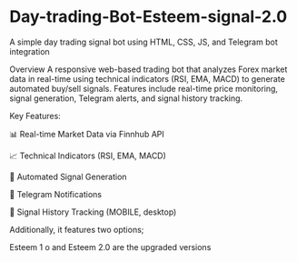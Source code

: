 # Day-trading-Bot-Esteem-signal-2.0
A simple day trading signal bot using HTML, CSS, JS, and Telegram bot integration

Overview
A responsive web-based trading bot that analyzes Forex market data in real-time using technical indicators (RSI, EMA, MACD) to generate automated buy/sell signals. Features include real-time price monitoring, signal generation, Telegram alerts, and signal history tracking.


Key Features:


📊 Real-time Market Data via Finnhub API


📈 Technical Indicators (RSI, EMA, MACD)

🔔 Automated Signal Generation

📱 Telegram Notifications

📅 Signal History Tracking (MOBILE, desktop)


Additionally, it features two options;

Esteem 1 o and Esteem 2.0 are the upgraded versions
